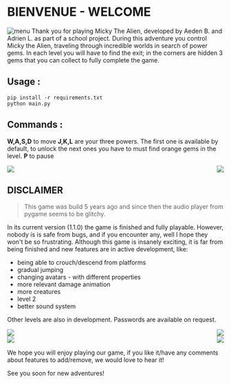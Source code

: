 ﻿# BIENVENUE - WELCOME

![menu](https://media.discordapp.net/attachments/1084841082963103854/1085152663752159303/image.png?width=1202&height=676)
Thank you for playing Micky The Alien, developed by Aeden B. and Adrien L. as part of a school project.
During this adventure you control Micky the Alien, traveling through incredible worlds in search of power gems.
In each level you will have to find the exit; in the corners are hidden 3 gems that you can collect to fully complete the game.

## Usage :

```bash'
pip install -r requirements.txt
python main.py
```

## Commands :
**W,A,S,D** to move
**J,K,L** are your three powers. The first one is available by default, to unlock the next ones you have to must find orange gems in the level.
**P** to pause

<div style="display:flex; justify-content:space-between;">
  <img src="https://media.discordapp.net/attachments/1084841082963103854/1085152499499024464/image.png?width=300&height=169"/>
  <img src="https://media.discordapp.net/attachments/1084841082963103854/1085152969395273798/image.png?width=300&height=169"/>
</div>

## DISCLAIMER
> This game was build 5 years ago and since then the audio player from pygame seems to be glitchy.

In its current version (1.1.0) the game is finished and fully playable. However, nobody is is safe from bugs, and if you encounter any, well I hope they won't be so frustrating.
Although this game is insanely exciting, it is far from being finished and new features are in active development, like:
- being able to crouch/descend from platforms
- gradual jumping
- changing avatars - with different properties
- more relevant damage animation
- more creatures
- level 2
- better sound system

Other levels are also in development.
Passwords are available on request.

<div style="display:flex; justify-content:space-between;">
  <img src="https://media.discordapp.net/attachments/1084841082963103854/1085152074200784956/image.png?width=300&height=169"/>
  <img src="https://media.discordapp.net/attachments/1084841082963103854/1085152379172835388/image.png?width=300&height=169"/>
</div>
<div style="display:flex; justify-content:space-between;">
  <img src="https://media.discordapp.net/attachments/1084841082963103854/1085153213646381077/image.png?width=300&height=169"/>
  <img src="https://media.discordapp.net/attachments/1084841082963103854/1085153509642604544/image.png?width=300&height=169"/>
</div>

We hope you will enjoy playing our game, if you like it/have any comments
about features to add/remove, we would love to hear it!

See you soon for new adventures!
